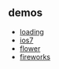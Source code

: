 ## demos
- [loading](https://rookieking.github.io/demos/loading)
- [ios7](https://rookieking.github.io/demos/ios7)
- [flower](https://rookieking.github.io/demos/flower)
- [fireworks](https://rookieking.github.io/demos/fireworks)
